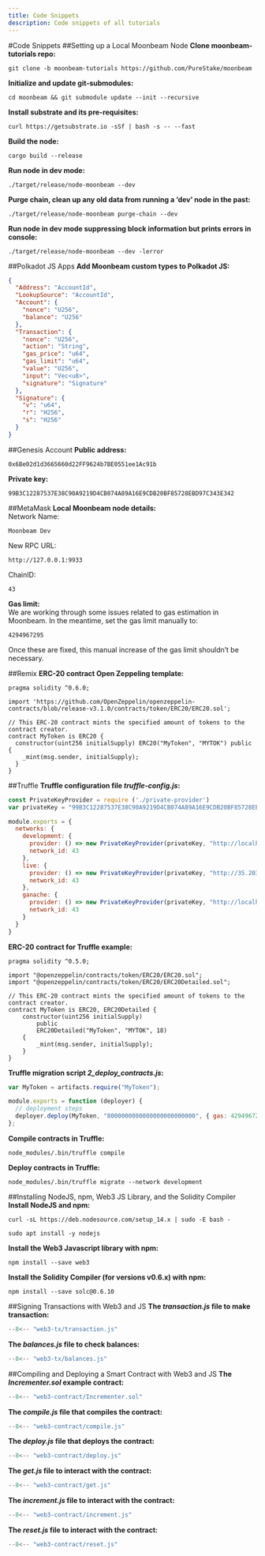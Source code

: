 ```yaml
---
title: Code Snippets
description: Code snippets of all tutorials
---
```


#Code Snippets
##Setting up a Local Moonbeam Node
**Clone moonbeam-tutorials repo:**
```
git clone -b moonbeam-tutorials https://github.com/PureStake/moonbeam
```

**Initialize and update git-submodules:**
```
cd moonbeam && git submodule update --init --recursive
```

**Install substrate and its pre-requisites:**
```	
curl https://getsubstrate.io -sSf | bash -s -- --fast
```

**Build the node:**
```	
cargo build --release
```

**Run node in dev mode:**
``` 
./target/release/node-moonbeam --dev
```

**Purge chain, clean up any old data from running a ‘dev’ node in the past:** 
```
./target/release/node-moonbeam purge-chain --dev
```

**Run node in dev mode suppressing block information but prints errors in console:**
```	
./target/release/node-moonbeam --dev -lerror
```

##Polkadot JS Apps
**Add Moonbeam custom types to Polkadot JS:**
```json
{
  "Address": "AccountId",
  "LookupSource": "AccountId",
  "Account": {
    "nonce": "U256",
    "balance": "U256"
  },
  "Transaction": {
    "nonce": "U256",
    "action": "String",
    "gas_price": "u64",
    "gas_limit": "u64",
    "value": "U256",
    "input": "Vec<u8>",
    "signature": "Signature"
  },
  "Signature": {
    "v": "u64",
    "r": "H256",
    "s": "H256"
  }
}
```

##Genesis Account
**Public address:**
```
0x6Be02d1d3665660d22FF9624b7BE0551ee1Ac91b
```

**Private key:**
```
99B3C12287537E38C90A9219D4CB074A89A16E9CDB20BF85728EBD97C343E342
```

##MetaMask
**Local Moonbeam node details:**  
Network Name: 
```
Moonbeam Dev  
```
New RPC URL:
```
http://127.0.0.1:9933
```
ChainID:
```
43
```

**Gas limit:**  
We are working through some issues related to gas estimation in Moonbeam. In the meantime, set the gas limit manually to:  
```
4294967295
```
Once these are fixed, this manual increase of the gas limit shouldn’t be necessary.

##Remix
**ERC-20 contract Open Zeppeling template:**
```
pragma solidity ^0.6.0;

import 'https://github.com/OpenZeppelin/openzeppelin-contracts/blob/release-v3.1.0/contracts/token/ERC20/ERC20.sol';

// This ERC-20 contract mints the specified amount of tokens to the contract creator.
contract MyToken is ERC20 {
  constructor(uint256 initialSupply) ERC20("MyToken", "MYTOK") public {
    _mint(msg.sender, initialSupply);
  }
}
```

##Truffle
**Truffle configuration file _truffle-config.js_:**
```javascript
const PrivateKeyProvider = require ('./private-provider')
var privateKey = "99B3C12287537E38C90A9219D4CB074A89A16E9CDB20BF85728EBD97C343E342";

module.exports = {
  networks: {
    development: {
      provider: () => new PrivateKeyProvider(privateKey, "http://localhost:9933/", 43),
      network_id: 43
    },
    live: {
      provider: () => new PrivateKeyProvider(privateKey, "http://35.203.125.209:9933/", 43),
      network_id: 43
    },
    ganache: {
      provider: () => new PrivateKeyProvider(privateKey, "http://localhost:8545/", 43),
      network_id: 43
    }
  }
}
```

**ERC-20 contract for Truffle example:**
```
pragma solidity ^0.5.0;

import "@openzeppelin/contracts/token/ERC20/ERC20.sol";
import "@openzeppelin/contracts/token/ERC20/ERC20Detailed.sol";

// This ERC-20 contract mints the specified amount of tokens to the contract creator.
contract MyToken is ERC20, ERC20Detailed {
    constructor(uint256 initialSupply)
        public
        ERC20Detailed("MyToken", "MYTOK", 18)
    {
        _mint(msg.sender, initialSupply);
    }
}
```

**Truffle migration script _2_deploy_contracts.js_:**
```javascript
var MyToken = artifacts.require("MyToken");

module.exports = function (deployer) {
  // deployment steps
  deployer.deploy(MyToken, "8000000000000000000000000", { gas: 4294967295 });
};
```

**Compile contracts in Truffle:**
```
node_modules/.bin/truffle compile
```

**Deploy contracts in Truffle:**
```
node_modules/.bin/truffle migrate --network development
```

##Installing NodeJS, npm, Web3 JS Library, and the Solidity Compiler
**Install NodeJS and npm:**
```
curl -sL https://deb.nodesource.com/setup_14.x | sudo -E bash -
```
```
sudo apt install -y nodejs
```

**Install the Web3 Javascript library with npm:**
```
npm install --save web3
```

**Install the Solidity Compiler (for versions v0.6.x) with npm:**
```pypy
npm install --save solc@0.6.10
```

##Signing Transactions with Web3 and JS
**The _transaction.js_ file to make transaction:**
```javascript
--8<-- "web3-tx/transaction.js"
```

**The _balances.js_ file to check balances:**
```javascript
--8<-- "web3-tx/balances.js"
```

##Compiling and Deploying a Smart Contract with Web3 and JS
**The _Incrementer.sol_ example contract:**
```javascript
--8<-- "web3-contract/Incrementer.sol"
```

**The _compile.js_ file that compiles the contract:**
```javascript
--8<-- "web3-contract/compile.js"
```

**The _deploy.js_ file that deploys the contract:**
```javascript
--8<-- "web3-contract/deploy.js"
```

**The _get.js_ file to interact with the contract:**
```javascript
--8<-- "web3-contract/get.js"
```

**The _increment.js_ file  to interact with the contract:**
```javascript
--8<-- "web3-contract/increment.js"
```

**The _reset.js_ file  to interact with the contract:**
```javascript
--8<-- "web3-contract/reset.js"
```
